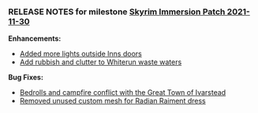 ### RELEASE NOTES for milestone [Skyrim Immersion Patch 2021-11-30](https://github.com/SkyrimLL/SkLLpatches/milestone/16?closed=1) 
**Enhancements:** 
- [Added more lights outside Inns doors](https://github.com/SkyrimLL/SkLLpatches/issues/25)
- [Add rubbish and clutter to Whiterun waste waters](https://github.com/SkyrimLL/SkLLpatches/issues/13)

**Bug Fixes:** 
- [Bedrolls and campfire conflict with the Great Town of Ivarstead](https://github.com/SkyrimLL/SkLLpatches/issues/26)
- [Removed unused custom mesh for Radian Raiment dress](https://github.com/SkyrimLL/SkLLpatches/issues/24)

